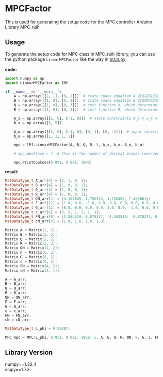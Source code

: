 # MPCFactor
This is used for generating the setup code for the MPC controller Arduino Library MPC_ruih
## Usage
To generate the setup code for MPC class in MPC_ruih library, you can use the python package `LinearMPCFactor` like the way in [main.py](https://github.com/rhrhhrhr/MPC_ruih_SolverSetup/blob/main/main.py):<br><br>
**code:**
```python
import numpy as np
import LinearMPCFactor as lMf

if __name__ == '__main__':
    A = np.array([[2, 1], [0, 2]])  # state space equation A 状态空间方程中的A
    B = np.array([[1, 0], [0, 1]])  # state space equation B 状态空间方程中的B
    Q = np.array([[1, 0], [0, 3]])  # cost function Q, which determines the convergence rate of the state 代价函数中的Q，决定了状态的收敛速度
    R = np.array([[1, 0], [0, 1]])  # cost function R, which determines the convergence rate of the input 代价函数中的R，决定了输入的收敛速度

    A_x = np.array([[1, 0], [-1, 0]])  # state constraints A_x @ x_k <= b_x 状态约束 A_x @ x_k <= b_x
    b_x = np.array([5, 5])

    A_u = np.array([[1, 0], [-1, 0], [0, 1], [0, -1]])  # input constraints A_u @ u_k <= b_u 输入约束 A_u @ u_k <= b_u
    b_u = np.array([1, 1, 1, 1])

    mpc = lMf.LinearMPCFactor(A, B, Q, R, 5, A_x, b_x, A_u, b_u)

    # mpc.decPlace = 4  # This is the number of decimal places reserved for matrix data, which defaults to 6 decimal places 这是矩阵数据保留的小数位数，默认保留小数点后6位

    mpc.PrintCppCode(0.001, 0.001, 1000)
```
**result:**
```cpp
MatDataType_t A_arr[4] = {2, 1, 0, 2};
MatDataType_t B_arr[4] = {1, 0, 0, 1};
MatDataType_t Q_arr[4] = {1, 0, 0, 3};
MatDataType_t R_arr[4] = {1, 0, 0, 1};
MatDataType_t QN_arr[4] = {4.167039, 1.756553, 1.756553, 7.455801};
MatDataType_t F_arr[12] = {1.0, 0.0, -1.0, 0.0, 0.0, 0.0, 0.0, 0.0, 0.0, 0.0, 0.0, 0.0};
MatDataType_t G_arr[12] = {0.0, 0.0, 0.0, 0.0, 1.0, 0.0, -1.0, 0.0, 0.0, 1.0, 0.0, -1.0};
MatDataType_t c_arr[6] = {5, 5, 1, 1, 1, 1};
MatDataType_t FN_arr[8] = {1.583519, 0.878277, -1.583519, -0.878277, 0.086517, 1.788762, -0.086517, -1.788762};
MatDataType_t cN_arr[4] = {1.0, 1.0, 1.0, 1.0};

Matrix A = Matrix(2, 2);
Matrix B = Matrix(2, 2);
Matrix Q = Matrix(2, 2);
Matrix R = Matrix(2, 2);
Matrix QN = Matrix(2, 2);
Matrix F = Matrix(6, 2);
Matrix G = Matrix(6, 2);
Matrix c = Matrix(6, 1);
Matrix FN = Matrix(4, 2);
Matrix cN = Matrix(4, 1);

A = A_arr;
B = B_arr;
Q = Q_arr;
R = R_arr;
QN = QN_arr;
F = F_arr;
G = G_arr;
c = c_arr;
FN = FN_arr;
cN = cN_arr;

MatDataType_t L_phi = 9.90287;

MPC mpc = MPC(L_phi, 0.001, 0.001, 1000, 5, A, B, Q, R, QN, F, G, c, FN, cN);
```
## Library Version
numpy==1.22.4<br>
scipy==1.7.3
